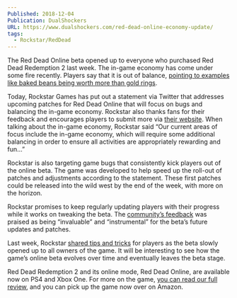```yaml
---
Published: 2018-12-04
Publication: DualShockers
URL: https://www.dualshockers.com/red-dead-online-economy-update/
tags:
  - Rockstar/RedDead
---
```

The Red Dead Online beta opened up to everyone who purchased Red Dead Redemption 2 last week. The in-game economy has come under some fire recently. Players say that it is out of balance, [pointing to examples like baked beans being worth more than gold rings](https://www.dualshockers.com/red-dead-online-gold-beans-economy/).

Today, Rockstar Games has put out a statement via Twitter that addresses upcoming patches for Red Dead Online that will focus on bugs and balancing the in-game economy. Rockstar also thanks fans for their feedback and encourages players to submit more via [their website](https://reddeadonline.com/feedback). When talking about the in-game economy, Rockstar said “Our current areas of focus include the in-game economy, which will require some additional balancing in order to ensure all activities are appropriately rewarding and fun…”

Rockstar is also targeting game bugs that consistently kick players out of the online beta. The game was developed to help speed up the roll-out of patches and adjustments according to the statement. These first patches could be released into the wild west by the end of the week, with more on the horizon.

Rockstar promises to keep regularly updating players with their progress while it works on tweaking the beta. The [community’s feedback](https://www.dualshockers.com/red-dead-online-player-feedback/) was praised as being “invaluable” and “instrumental” for the beta’s future updates and patches.

Last week, Rockstar [shared tips and tricks](https://www.dualshockers.com/red-dead-online-tips-tricks/) for players as the beta slowly opened up to all owners of the game. It will be interesting to see how the game’s online beta evolves over time and eventually leaves the beta stage.

Red Dead Redemption 2 and its online mode, Red Dead Online, are available now on PS4 and Xbox One. For more on the game, [you can read our full review](https://www.dualshockers.com/red-dead-redemption-2-review-ps4-xb1/), and you can pick up the game now over on Amazon.